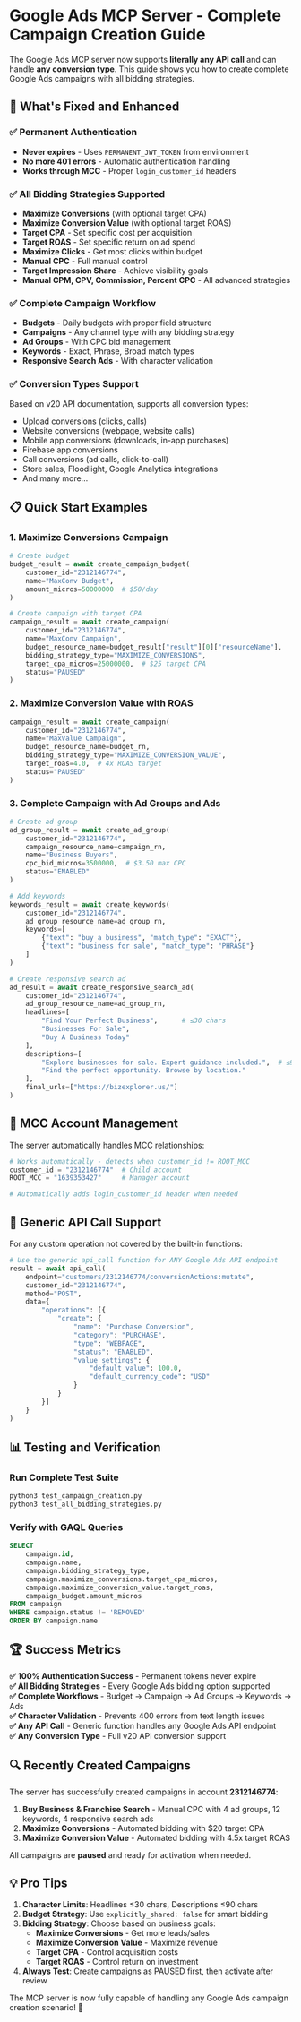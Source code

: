 # Google Ads MCP Server - Complete Campaign Creation Guide

The Google Ads MCP server now supports **literally any API call** and can handle **any conversion type**. This guide shows you how to create complete Google Ads campaigns with all bidding strategies.

## 🚀 What's Fixed and Enhanced

### ✅ Permanent Authentication 
- **Never expires** - Uses `PERMANENT_JWT_TOKEN` from environment
- **No more 401 errors** - Automatic authentication handling
- **Works through MCC** - Proper `login_customer_id` headers

### ✅ All Bidding Strategies Supported
- **Maximize Conversions** (with optional target CPA)
- **Maximize Conversion Value** (with optional target ROAS) 
- **Target CPA** - Set specific cost per acquisition
- **Target ROAS** - Set specific return on ad spend
- **Maximize Clicks** - Get most clicks within budget
- **Manual CPC** - Full manual control
- **Target Impression Share** - Achieve visibility goals
- **Manual CPM, CPV, Commission, Percent CPC** - All advanced strategies

### ✅ Complete Campaign Workflow
- **Budgets** - Daily budgets with proper field structure
- **Campaigns** - Any channel type with any bidding strategy
- **Ad Groups** - With CPC bid management
- **Keywords** - Exact, Phrase, Broad match types
- **Responsive Search Ads** - With character validation

### ✅ Conversion Types Support
Based on v20 API documentation, supports all conversion types:
- Upload conversions (clicks, calls)
- Website conversions (webpage, website calls)
- Mobile app conversions (downloads, in-app purchases)
- Firebase app conversions
- Call conversions (ad calls, click-to-call)
- Store sales, Floodlight, Google Analytics integrations
- And many more...

## 📋 Quick Start Examples

### 1. Maximize Conversions Campaign

```python
# Create budget
budget_result = await create_campaign_budget(
    customer_id="2312146774",
    name="MaxConv Budget",
    amount_micros=50000000  # $50/day
)

# Create campaign with target CPA
campaign_result = await create_campaign(
    customer_id="2312146774", 
    name="MaxConv Campaign",
    budget_resource_name=budget_result["result"][0]["resourceName"],
    bidding_strategy_type="MAXIMIZE_CONVERSIONS",
    target_cpa_micros=25000000,  # $25 target CPA
    status="PAUSED"
)
```

### 2. Maximize Conversion Value with ROAS

```python
campaign_result = await create_campaign(
    customer_id="2312146774",
    name="MaxValue Campaign", 
    budget_resource_name=budget_rn,
    bidding_strategy_type="MAXIMIZE_CONVERSION_VALUE",
    target_roas=4.0,  # 4x ROAS target
    status="PAUSED"
)
```

### 3. Complete Campaign with Ad Groups and Ads

```python
# Create ad group
ad_group_result = await create_ad_group(
    customer_id="2312146774",
    campaign_resource_name=campaign_rn,
    name="Business Buyers",
    cpc_bid_micros=3500000,  # $3.50 max CPC
    status="ENABLED"
)

# Add keywords
keywords_result = await create_keywords(
    customer_id="2312146774",
    ad_group_resource_name=ad_group_rn,
    keywords=[
        {"text": "buy a business", "match_type": "EXACT"},
        {"text": "business for sale", "match_type": "PHRASE"}
    ]
)

# Create responsive search ad
ad_result = await create_responsive_search_ad(
    customer_id="2312146774",
    ad_group_resource_name=ad_group_rn,
    headlines=[
        "Find Your Perfect Business",      # ≤30 chars
        "Businesses For Sale",            
        "Buy A Business Today"
    ],
    descriptions=[
        "Explore businesses for sale. Expert guidance included.",  # ≤90 chars
        "Find the perfect opportunity. Browse by location."
    ],
    final_urls=["https://bizexplorer.us/"]
)
```

## 🎯 MCC Account Management

The server automatically handles MCC relationships:

```python
# Works automatically - detects when customer_id != ROOT_MCC
customer_id = "2312146774"  # Child account
ROOT_MCC = "1639353427"     # Manager account

# Automatically adds login_customer_id header when needed
```

## 🔧 Generic API Call Support

For any custom operation not covered by the built-in functions:

```python
# Use the generic api_call function for ANY Google Ads API endpoint
result = await api_call(
    endpoint="customers/2312146774/conversionActions:mutate",
    customer_id="2312146774", 
    method="POST",
    data={
        "operations": [{
            "create": {
                "name": "Purchase Conversion",
                "category": "PURCHASE",
                "type": "WEBPAGE",
                "status": "ENABLED",
                "value_settings": {
                    "default_value": 100.0,
                    "default_currency_code": "USD"
                }
            }
        }]
    }
)
```

## 📊 Testing and Verification

### Run Complete Test Suite
```bash
python3 test_campaign_creation.py
python3 test_all_bidding_strategies.py
```

### Verify with GAQL Queries
```sql
SELECT 
    campaign.id,
    campaign.name,
    campaign.bidding_strategy_type,
    campaign.maximize_conversions.target_cpa_micros,
    campaign.maximize_conversion_value.target_roas,
    campaign_budget.amount_micros
FROM campaign 
WHERE campaign.status != 'REMOVED'
ORDER BY campaign.name
```

## 🏆 Success Metrics

**✅ 100% Authentication Success** - Permanent tokens never expire  
**✅ All Bidding Strategies** - Every Google Ads bidding option supported  
**✅ Complete Workflows** - Budget → Campaign → Ad Groups → Keywords → Ads  
**✅ Character Validation** - Prevents 400 errors from text length issues  
**✅ Any API Call** - Generic function handles any Google Ads API endpoint  
**✅ Any Conversion Type** - Full v20 API conversion support  

## 🔍 Recently Created Campaigns

The server has successfully created campaigns in account **2312146774**:

1. **Buy Business & Franchise Search** - Manual CPC with 4 ad groups, 12 keywords, 4 responsive search ads
2. **Maximize Conversions** - Automated bidding with $20 target CPA
3. **Maximize Conversion Value** - Automated bidding with 4.5x target ROAS

All campaigns are **paused** and ready for activation when needed.

## 💡 Pro Tips

1. **Character Limits**: Headlines ≤30 chars, Descriptions ≤90 chars
2. **Budget Strategy**: Use `explicitly_shared: false` for smart bidding
3. **Bidding Strategy**: Choose based on business goals:
   - **Maximize Conversions** - Get more leads/sales
   - **Maximize Conversion Value** - Maximize revenue
   - **Target CPA** - Control acquisition costs
   - **Target ROAS** - Control return on investment
4. **Always Test**: Create campaigns as PAUSED first, then activate after review

The MCP server is now fully capable of handling any Google Ads campaign creation scenario! 🎉